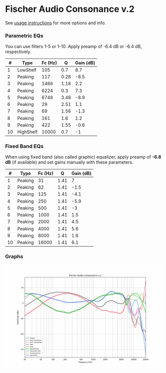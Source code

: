 # Fischer Audio Consonance v.2
See [usage instructions](https://github.com/jaakkopasanen/AutoEq#usage) for more options and info.

### Parametric EQs
You can use filters 1-5 or 1-10. Apply preamp of -6.4 dB or -6.4 dB, respectively.

|   # | Type      |   Fc (Hz) |    Q |   Gain (dB) |
|-----|-----------|-----------|------|-------------|
|   1 | LowShelf  |       105 | 0.7  |         8.7 |
|   2 | Peaking   |       117 | 0.28 |        -8.5 |
|   3 | Peaking   |      1466 | 1.18 |         2.2 |
|   4 | Peaking   |      6224 | 0.3  |         7.3 |
|   5 | Peaking   |      6748 | 3.48 |        -8.9 |
|   6 | Peaking   |        29 | 2.51 |         1.1 |
|   7 | Peaking   |        69 | 1.56 |        -1.3 |
|   8 | Peaking   |       161 | 1.6  |         1.2 |
|   9 | Peaking   |       422 | 1.55 |        -0.6 |
|  10 | HighShelf |     10000 | 0.7  |        -1   |

### Fixed Band EQs
When using fixed band (also called graphic) equalizer, apply preamp of **-6.8 dB** (if available) and set gains manually with these parameters.

|   # | Type    |   Fc (Hz) |    Q |   Gain (dB) |
|-----|---------|-----------|------|-------------|
|   1 | Peaking |        31 | 1.41 |         7   |
|   2 | Peaking |        62 | 1.41 |        -1.5 |
|   3 | Peaking |       125 | 1.41 |        -4.1 |
|   4 | Peaking |       250 | 1.41 |        -5.9 |
|   5 | Peaking |       500 | 1.41 |        -3   |
|   6 | Peaking |      1000 | 1.41 |         1.5 |
|   7 | Peaking |      2000 | 1.41 |         4.5 |
|   8 | Peaking |      4000 | 1.41 |         5.6 |
|   9 | Peaking |      8000 | 1.41 |         1.6 |
|  10 | Peaking |     16000 | 1.41 |         6.1 |

### Graphs
![](./Fischer%20Audio%20Consonance%20v.2.png)
